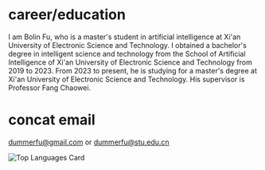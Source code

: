 # career/education
I am Bolin Fu, who is a master's student in artificial intelligence at Xi'an University of Electronic Science and Technology. I obtained a bachelor's degree in intelligent science and technology from the School of Artificial Intelligence of Xi'an University of Electronic Science and Technology from 2019 to 2023. From 2023 to present, he is studying for a master's degree at Xi'an University of Electronic Science and Technology. His supervisor is Professor Fang Chaowei.
# concat email
dummerfu@gmail.com or dummerfu@stu.edu.cn

![Top Languages Card](https://github-readme-stats.vercel.app/api/top-langs/?username=dummerchen)
